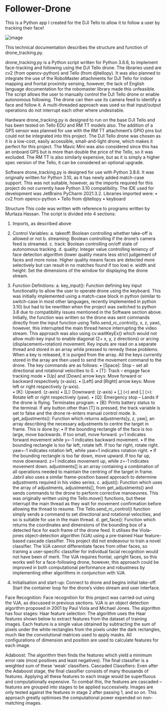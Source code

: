 # Follower-Drone

This is a Python app I created for the DJI Tello to allow it to follow a user by tracking their face!

![image](https://user-images.githubusercontent.com/67727388/229280738-79246398-5f67-4b49-8031-94537e46cf47.png)


This technical documentation describes the structure and function of drone_tracking.py.

drone_tracking.py is a Python script written for Python 3.8.6, to implement face-tracking and
following using the DJI Tello drone. The libraries used are cv2 (from opencv-python) and Tello (from
djitellopy). It was also planned to integrate the use of the RoboMaster attachments for DJI Tello for
indoor mapping and frontal proximity sensing, however, the lack of English language documentation
for the robomaster library made this unfeasible. The script allows the user to manually control the DJI
Tello drone or enable autonomous following. The drone can then use its camera feed to identify a face
and follow it. A multi-threaded approach was used so that input/output operations do not interrupt
each other where undesirable.

Hardware
drone_tracking.py is designed to run on the base DJI Tello and has been tested on Tello EDU and RM
TT models also. The addition of a GPS sensor was planned for use with the RM TT attachment’s
GPIO pins but could not be integrated into this project.
The DJI Tello drone was chosen as it is a low-cost, easily accessible, small-and-light drone, which
makes it perfect for this project. The Mavic Mini was also considered since this has an onboard GPS
but is more than double the price of the Tello, so it was excluded. The RM TT is also similarly
expensive, but as it is simply a higher spec version of the Tello, it can be considered an optional
upgrade.

Software
drone_tracking.py is designed for use with Python 3.8.6. It was originally written for Python 3.10, as
it has newly added match-case support. This was not suitable, however, as the imports required for
this project do not currently have Python 3.10 compatibility. The IDE used for development was
JetBrains PyCharm 2021.3.2.
Libraries imported were:
• cv2 from opencv-python
• Tello from djitellopy
• keyboard

Structure
This code was written with reference to programs written by Murtaza Hassan.
The script is divided into 4 sections:
1. Imports, as described above

2. Control Variables:
a. takeoff: Boolean controlling whether take-off is allowed or not
b. streaming: Boolean controlling if the drone’s camera feed is streamed.
c. track: Boolean controlling on/off state of autonomous tracking.
d. quality: Integer value controlling leniency of face detection algorithm (lower quality
means less strict judgement of faces and more noise. Higher quality means faces are
detected more selectively but can result in no matches found if too low)
e. width and height: Set the dimensions of the window for displaying the drone stream.

3. Function Definitions:
a. key_input(): Function defining key input functionality to allow the user to operate
drone using the keyboard. This was initially implemented using a match-case block in
python (similar to switch-case in most other languages, recently implemented in
python 3.10) but had to be rewritten when the project was switched to python 3.8 due
to compatibility issues mentioned in the Software section above.
Initially, the function was written so the drone was sent commands directly from the
input function using Tello.send_rc_control(y, x, z, yaw), however, this interrupted the
main thread hence interrupting the video stream. This approach was also using
cv.waitKeyEx() which would not allow multi-key input to enable diagonal (2+ x, y, z
directions) or arcing (displacement+rotation) movement.
Key inputs are read on a separate thread and stored in an array while pressed to
remedy these problems. When a key is released, it is purged from the array. All the
keys currently stored in the array are then used to send the movement command to the
drone.
The key commands are as follows:
• [Space]: Stop – set all directional and rotational velocities to 0.
• [T]: Track – engage face tracking mode
• [Up] and [Down] arrow keys: Move forward or backward respectively
(x-axis).
• [Left] and [Right] arrow keys: Move left or right respectively (y-axis).  
• [K]: Upward. (z-axis)
• [L]: Downward: (z-axis)
• [,] (<) and [.] (>): Rotate left or right respectively (yaw).
• [Q]: Emergency stop – Lands if the drone is flying. Terminates program.
• [B]: Prints battery status to the terminal.
If any button other than [T] is pressed, the track variable is set to false and the
drone re-enters manual control mode.
b. get_adjustments(): Function which returns adjustments[y, z, yaw], an array describing
the necessary adjustments to centre the target in frame.
This is done by:
• If the bounding rectangle of the face is too large, move backwards. If too
small, move forward. y=1 indicates forward movement while y=-1 indicates
backward movement.
• If the bounding rectangle is too far left, rotate left. If too far right, rotate right.
yaw=-1 indicates rotation left, while yaw=1 indicates rotation right.
• If the bounding rectangle is too far down, move upward. If too far up, move
downward. z=1 indicates movement up, while z=-1 indicates movement
down.
adjustments[] is an array containing a combination of all operations needed to
maintain the centring of the target in frame. Jabril also uses a similar frame-position
based approach to determine adjustments required in his video series.
c. adjust(): Function which uses the array of adjustments, adjustments[], from
get_adjustments() and sends commands to the drone to perform corrective
manoeuvres.
This was originally written using the Tello.move() functions, but these interrupt the
main thread as they wait for movement confirmation before allowing the thread to
resume. The Tello.send_rc_control() function simply sends a command to set
directional and rotational velocities, and so is suitable for use in the main thread.
d. get_face(): Function which returns the coordinates and dimensions of the bounding
box of a detected face for each frame of the drone feed. It utilises the Viola-jones
object-detection algorithm (VJA) using a pre-trained Haar feature-based cascade classifier. This project did not endeavour to train a novel classifier. The VJA cannot
differentiate faces from other faces, so training a user-specific classifier for individual
facial recognition would not have been of merit. The VJA requires frontal, upright
faces, so this works well for a face-following drone, however, this approach could be
improved in both computational performance and robustness by implementing other
algorithms in conjunction with VJA.

4. Initialisation and start-up: Connect to drone and begins initial take-off. Start the container
loop for the drone’s video stream and user interface.


Face Recognition:
Face recognition for this project was carried out using the VJA, as discussed in previous sections.
VJA is an object detection algorithm proposed in 2001 by Paul Viola and Michael Jones. The
algorithm has four stages:
Haar feature selection:
The algorithm uses the Haar features shown below to extract features from the dataset of training
images. Each feature is a single value obtained by subtracting the sum of pixels under the white
rectangles from the pixels under the dark rectangles, much like the convolutional matrices used to
apply masks. All configurations of dimension and position are used to calculate features for each
image.

Adaboost:
The algorithm then finds the features which yield a minimum error rate (most positives and least
negatives). The final classifier is a weighted sum of these ‘weak’ classifiers.
Cascaded Classifiers:
Even after the Adaboost stage, the final classifier consists of many thousands of features. Applying
all these features to each image would be superfluous and computationally expensive. To combat this,
the features are cascaded – features are grouped into stages to be applied successively. Images are
only tested against the features in stage 2 after passing 1, and so on. This approach greatly optimises
the computational power expended on non-matching images.
